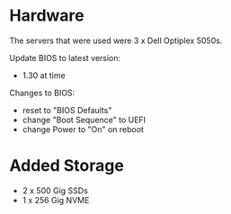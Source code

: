 # Hardware

The servers that were used were 3 x Dell Optiplex 5050s.

Update BIOS to latest version:
  - 1.30 at time

Changes to BIOS:
  - reset to "BIOS Defaults"
  - change "Boot Sequence" to UEFI
  - change Power to "On" on reboot

# Added Storage

- 2 x 500 Gig SSDs
- 1 x 256 Gig NVME
